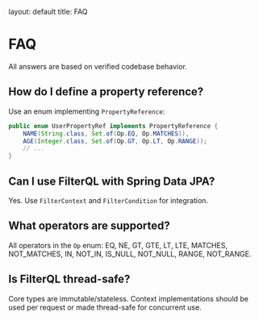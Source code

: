 layout: default
title: FAQ

# FAQ

All answers are based on verified codebase behavior.

## How do I define a property reference?
Use an enum implementing `PropertyReference`:
```java
public enum UserPropertyRef implements PropertyReference {
    NAME(String.class, Set.of(Op.EQ, Op.MATCHES)),
    AGE(Integer.class, Set.of(Op.GT, Op.LT, Op.RANGE));
    // ...
}
```

## Can I use FilterQL with Spring Data JPA?
Yes. Use `FilterContext` and `FilterCondition` for integration.

## What operators are supported?
All operators in the `Op` enum: EQ, NE, GT, GTE, LT, LTE, MATCHES, NOT_MATCHES, IN, NOT_IN, IS_NULL, NOT_NULL, RANGE, NOT_RANGE.

## Is FilterQL thread-safe?
Core types are immutable/stateless. Context implementations should be used per request or made thread-safe for concurrent use.

